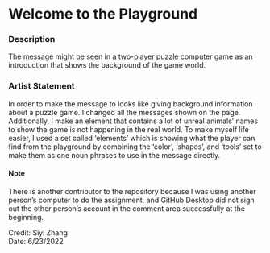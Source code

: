 # Welcome to the Playground
### Description 
The message might be seen in a two-player puzzle computer game as an introduction that shows the background of the game world.

### Artist Statement
In order to make the message to looks like giving background information about a puzzle game. I changed all the messages shown on the page. Additionally, I make an element that contains a lot of unreal animals’ names to show the game is not happening in the real world. To make myself life easier, I used a set called ‘elements’ which is showing what the player can find from the playground by combining the ‘color’, ‘shapes’, and ‘tools’ set to make them as one noun phrases to use in the message directly. 


#### Note 
There is another contributor to the repository because I was using another person’s computer to do the assignment, and GitHub Desktop did not sign out the other person’s account in the comment area successfully at the beginning.  
  
Credit: Siyi Zhang  
Date: 6/23/2022  
